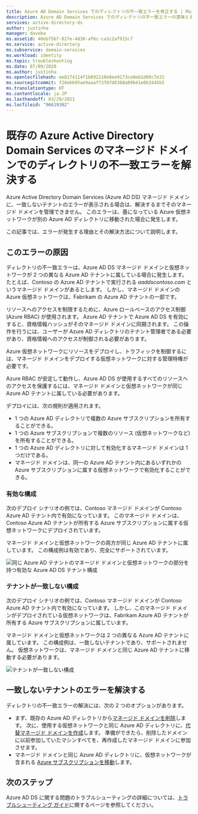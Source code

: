 ```yaml
---
title: Azure AD Domain Services でのディレクトリの不一致エラーを修正する | Microsoft Docs
description: Azure AD Domain Services でのディレクトリの不一致エラーの意味とその解決方法について説明します
services: active-directory-ds
author: justinha
manager: daveba
ms.assetid: 40eb75b7-827e-4d30-af6c-ca3c2af915c7
ms.service: active-directory
ms.subservice: domain-services
ms.workload: identity
ms.topic: troubleshooting
ms.date: 07/09/2020
ms.author: justinha
ms.openlocfilehash: ee8174114f1b892210e8ee9173ce0eb1d09c7e31
ms.sourcegitcommit: f28ebb95ae9aaaff3f87d8388a09b41e0b3445b5
ms.translationtype: HT
ms.contentlocale: ja-JP
ms.lasthandoff: 03/29/2021
ms.locfileid: "96619302"
---
```

# <a name="resolve-mismatched-directory-errors-for-existing-azure-active-directory-domain-services-managed-domains"></a>既存の Azure Active Directory Domain Services のマネージド ドメインでのディレクトリの不一致エラーを解決する

Azure Active Directory Domain Services (Azure AD DS) マネージド ドメインに、一致しないテナントのエラーが表示される場合は、解決するまでそのマネージド ドメインを管理できません。 このエラーは、基になっている Azure 仮想ネットワークが別の Azure AD ディレクトリに移動された場合に発生します。

この記事では、エラーが発生する理由とその解決方法について説明します。

## <a name="what-causes-this-error"></a>このエラーの原因

ディレクトリの不一致エラーは、Azure AD DS マネージド ドメインと仮想ネットワークが 2 つの異なる Azure AD テナントに属している場合に発生します。 たとえば、Contoso の Azure AD テナントで実行される *aaddscontoso.com* というマネージド ドメインがあるとします。 しかし、マネージド ドメインの Azure 仮想ネットワークは、Fabrikam の Azure AD テナントの一部です。

リソースへのアクセスを制限するために、Azure ロールベースのアクセス制御 (Azure RBAC) が使用されます。 Azure AD テナントで Azure AD DS を有効にすると、資格情報ハッシュがそのマネージド ドメインに同期されます。 この操作を行うには、ユーザーが Azure AD ディレクトリのテナント管理者である必要があり、資格情報へのアクセスが制御される必要があります。

Azure 仮想ネットワークにリソースをデプロイし、トラフィックを制御するには、マネージド ドメインをデプロイする仮想ネットワークに対する管理特権が必要です。

Azure RBAC が安定して動作し、Azure AD DS が使用するすべてのリソースへのアクセスを保護するには、マネージド ドメインと仮想ネットワークが同じ Azure AD テナントに属している必要があります。

デプロイには、次の規則が適用されます。

- 1 つの Azure AD ディレクトリで複数の Azure サブスクリプションを所有することができる。
- 1 つの Azure サブスクリプションで複数のリソース (仮想ネットワークなど) を所有することができる。
- 1 つの Azure AD ディレクトリに対して有効化するマネージド ドメインは 1 つだけである。
- マネージド ドメインは、同一の Azure AD テナント内にあるいずれかの Azure サブスクリプションに属する仮想ネットワークで有効化することができる。

### <a name="valid-configuration"></a>有効な構成

次のデプロイ シナリオの例では、Contoso マネージド ドメインが Contoso Azure AD テナント内で有効になっています。 このマネージド ドメインは、Contoso Azure AD テナントが所有する Azure サブスクリプションに属する仮想ネットワークにデプロイされています。

マネージド ドメインと仮想ネットワークの両方が同じ Azure AD テナントに属しています。 この構成例は有効であり、完全にサポートされています。

![同じ Azure AD テナントのマネージド ドメインと仮想ネットワークの部分を持つ有効な Azure AD DS テナント構成](./media/getting-started/valid-tenant-config.png)

### <a name="mismatched-tenant-configuration"></a>テナントが一致しない構成

次のデプロイ シナリオの例では、Contoso マネージド ドメインが Contoso Azure AD テナント内で有効になっています。 しかし、このマネージド ドメインがデプロイされている仮想ネットワークは、Fabrikam Azure AD テナントが所有する Azure サブスクリプションに属しています。

マネージド ドメインと仮想ネットワークは 2 つの異なる Azure AD テナントに属しています。 この構成例は、一致しないテナントであり、サポートされません。 仮想ネットワークは、マネージド ドメインと同じ Azure AD テナントに移動する必要があります。

![テナントが一致しない構成](./media/getting-started/mismatched-tenant-config.png)

## <a name="resolve-mismatched-tenant-error"></a>一致しないテナントのエラーを解決する

ディレクトリの不一致エラーの解決には、次の 2 つのオプションがあります。

* まず、既存の Azure AD ディレクトリから[マネージド ドメインを削除](delete-aadds.md)します。 次に、使用する仮想ネットワークと同じ Azure AD ディレクトリに、[代替マネージド ドメインを作成](tutorial-create-instance.md)します。 準備ができたら、削除したドメインに以前参加していたマシンすべてを、再作成したマネージド ドメインに参加させます。
* マネージド ドメインと同じ Azure AD ディレクトリに、仮想ネットワークが含まれる [Azure サブスクリプションを移動](../cost-management-billing/manage/billing-subscription-transfer.md)します。

## <a name="next-steps"></a>次のステップ

Azure AD DS に関する問題のトラブルシューティングの詳細については、[トラブルシューティング ガイド](troubleshoot.md)に関するページを参照してください。
